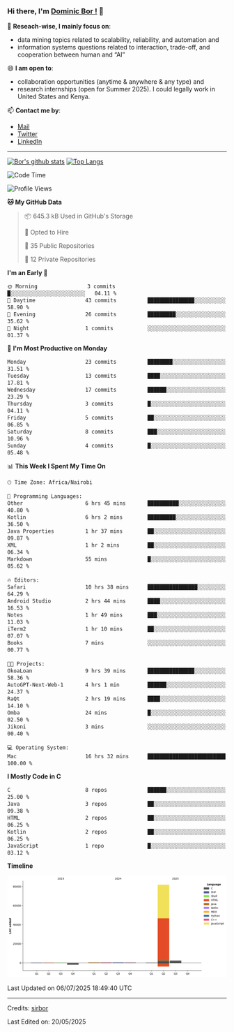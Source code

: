 ### Hi there, I'm [Dominic Bor !](https://www.dominicbor.me/) 👋

🔭 **Reseach-wise, I mainly focus on**:

- data mining topics related to scalability, reliability, and automation and
- information systems questions related to interaction, trade-off, and cooperation between human and “AI”

😄 **I am open to**:

- collaboration opportunities (anytime & anywhere & any type) and
- research internships (open for Summer 2025). I could legally work in United States and Kenya.

📫 **Contact me by**:

- [Mail](mailto:dominicbor@icloud.com)
- [Twitter](https://twitter.com/Kd_Bpr)
- [LinkedIn](https://www.linkedin.com/in/sirbor/)

---

[![Bor's github stats](https://github-readme-stats.vercel.app/api?username=sirbor&theme=material-palenight&count_private=true&hide=contribs)](https://github.com/anuraghazra/github-readme-stats)
[![Top Langs](https://github-readme-stats.vercel.app/api/top-langs/?username=sirbor&theme=material-palenight&hide=Jupyter&layout=compact)](https://github.com/anuraghazra/github-readme-stats)

<!--START_SECTION:waka-->
![Code Time](http://img.shields.io/badge/Code%20Time-905%20hrs%2012%20mins-blue)

![Profile Views](http://img.shields.io/badge/Profile%20Views-4-blue)

**🐱 My GitHub Data** 

> 📦 645.3 kB Used in GitHub's Storage 
 > 
> 💼 Opted to Hire
 > 
> 📜 35 Public Repositories 
 > 
> 🔑 12 Private Repositories 
 > 
**I'm an Early 🐤** 

```text
🌞 Morning                3 commits           █░░░░░░░░░░░░░░░░░░░░░░░░   04.11 % 
🌆 Daytime                43 commits          ███████████████░░░░░░░░░░   58.90 % 
🌃 Evening                26 commits          █████████░░░░░░░░░░░░░░░░   35.62 % 
🌙 Night                  1 commits           ░░░░░░░░░░░░░░░░░░░░░░░░░   01.37 % 
```
📅 **I'm Most Productive on Monday** 

```text
Monday                   23 commits          ████████░░░░░░░░░░░░░░░░░   31.51 % 
Tuesday                  13 commits          ████░░░░░░░░░░░░░░░░░░░░░   17.81 % 
Wednesday                17 commits          ██████░░░░░░░░░░░░░░░░░░░   23.29 % 
Thursday                 3 commits           █░░░░░░░░░░░░░░░░░░░░░░░░   04.11 % 
Friday                   5 commits           ██░░░░░░░░░░░░░░░░░░░░░░░   06.85 % 
Saturday                 8 commits           ███░░░░░░░░░░░░░░░░░░░░░░   10.96 % 
Sunday                   4 commits           █░░░░░░░░░░░░░░░░░░░░░░░░   05.48 % 
```


📊 **This Week I Spent My Time On** 

```text
🕑︎ Time Zone: Africa/Nairobi

💬 Programming Languages: 
Other                    6 hrs 45 mins       ██████████░░░░░░░░░░░░░░░   40.80 % 
Kotlin                   6 hrs 2 mins        █████████░░░░░░░░░░░░░░░░   36.50 % 
Java Properties          1 hr 37 mins        ██░░░░░░░░░░░░░░░░░░░░░░░   09.87 % 
XML                      1 hr 2 mins         ██░░░░░░░░░░░░░░░░░░░░░░░   06.34 % 
Markdown                 55 mins             █░░░░░░░░░░░░░░░░░░░░░░░░   05.62 % 

🔥 Editors: 
Safari                   10 hrs 38 mins      ████████████████░░░░░░░░░   64.29 % 
Android Studio           2 hrs 44 mins       ████░░░░░░░░░░░░░░░░░░░░░   16.53 % 
Notes                    1 hr 49 mins        ███░░░░░░░░░░░░░░░░░░░░░░   11.03 % 
iTerm2                   1 hr 10 mins        ██░░░░░░░░░░░░░░░░░░░░░░░   07.07 % 
Books                    7 mins              ░░░░░░░░░░░░░░░░░░░░░░░░░   00.77 % 

🐱‍💻 Projects: 
OkoaLoan                 9 hrs 39 mins       ███████████████░░░░░░░░░░   58.36 % 
AutoGPT-Next-Web-1       4 hrs 1 min         ██████░░░░░░░░░░░░░░░░░░░   24.37 % 
RaQt                     2 hrs 19 mins       ████░░░░░░░░░░░░░░░░░░░░░   14.10 % 
Omba                     24 mins             █░░░░░░░░░░░░░░░░░░░░░░░░   02.50 % 
Jikoni                   3 mins              ░░░░░░░░░░░░░░░░░░░░░░░░░   00.40 % 

💻 Operating System: 
Mac                      16 hrs 32 mins      █████████████████████████   100.00 % 
```

**I Mostly Code in C** 

```text
C                        8 repos             ██████░░░░░░░░░░░░░░░░░░░   25.00 % 
Java                     3 repos             ██░░░░░░░░░░░░░░░░░░░░░░░   09.38 % 
HTML                     2 repos             ██░░░░░░░░░░░░░░░░░░░░░░░   06.25 % 
Kotlin                   2 repos             ██░░░░░░░░░░░░░░░░░░░░░░░   06.25 % 
JavaScript               1 repo              █░░░░░░░░░░░░░░░░░░░░░░░░   03.12 % 
```



**Timeline**

![Lines of Code chart](https://raw.githubusercontent.com/sirbor/sirbor/main/assets/bar_graph.png)


 Last Updated on 06/07/2025 18:49:40 UTC
<!--END_SECTION:waka-->
---

Credits: [sirbor](https://github.com/sirbor)

Last Edited on: 20/05/2025
